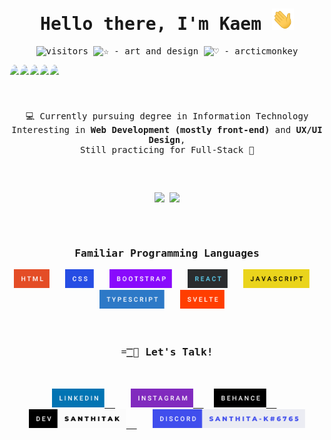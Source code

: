 <samp>
<div align="center">
  <h1>Hello there, I'm Kaem  <img src="https://raw.githubusercontent.com/ABSphreak/ABSphreak/master/gifs/Hi.gif" width="35px"></h1>

  ![visitors](https://visitor-badge.laobi.icu/badge?page_id=santhitak)
  ![☆ - art and design](https://img.shields.io/badge/☆-art_and_design-ae7be7)
  ![♡ - arcticmonkey](https://img.shields.io/badge/♡-arcticmonkey-33b8ab)

  <div style="display: flex;">
    <img style="border-radius: 100%; width: auto; height: 55px;" src="https://pbs.twimg.com/media/EtSfoDBXMAUePLu.jpg"/>
    <img style="border-radius: 100%; width: auto; height: 55px;" src="https://pbs.twimg.com/media/EtSfoDBXMAUePLu.jpg"/>
    <img style="border-radius: 100%; width: auto; height: 55px;" src="https://pbs.twimg.com/media/EtSfoDBXMAUePLu.jpg"/>
    <img style="border-radius: 100%; width: auto; height: 55px;" src="https://pbs.twimg.com/media/EtSfoDBXMAUePLu.jpg"/>
    <img style="border-radius: 100%; width: auto; height: 55px;" src="https://pbs.twimg.com/media/EtSfoDBXMAUePLu.jpg"/>
  </div>
</div>

<br>

<div align="center">
 💻 Currently pursuing degree in Information Technology <br>
 Interesting in <strong>Web Development (mostly front-end)</strong> and <strong>UX/UI Design</strong>, <br>
 Still practicing for Full-Stack 🥸

<br><br>
  <div display="flex">
    <img src="https://github-readme-stats.vercel.app/api?username=santhitak&show_icons=true&theme=tokyonight" width="42.5%"/>
    <img src="https://github-readme-stats.vercel.app/api/top-langs/?username=santhitak&theme=tokyonight&layout=compact&card_width=445" width="50%" />
  </div>
</div>

<br><br>

  <div align="center">
    <h3><strong>Familiar Programming Languages</strong></h3>
    <img src="/img/html.svg" height="30" />&nbsp;&nbsp;
    <img src="/img/css.svg" height="30" />&nbsp;&nbsp;
    <img src="/img/bootstrap.svg" height="30" />&nbsp;&nbsp;
    <img src="/img/react.svg" height="30" />&nbsp;&nbsp;
    <img src="/img/javascript.svg" height="30" />&nbsp;&nbsp;
    <img src="/img/typescript.svg" height="30" />&nbsp;&nbsp;
    <img src="/img/svelte.svg" height="30" />&nbsp;&nbsp;
  </div>
  <div align="center">
    <!--<img src="/img/php.svg" height="30" />&nbsp;&nbsp;
    <img src="/img/c.svg" height="30" />&nbsp;&nbsp;
    <img src="/img/python.svg" height="30" />&nbsp;&nbsp;-->
  </div>
  <br>
  <!--
  <div align="center">
    <p><samp><strong>Tools</strong></samp><p>
    <img src="/img/figma.svg" height="30" />&nbsp;&nbsp;
    <img src="/img/adobe-illustrator.svg" height="30" />&nbsp;&nbsp;
    <img src="/img/adobe-photoshop.svg" height="30" />&nbsp;&nbsp;
  </div> -->
<br>
<h3 align="center"> =͟͟͞͞ 💬 Let's Talk! </h3>
<br>
<p align="center">
    <a href="https://linkedin.com/in/santhita-krajangwongpaisan-7372121b0" target="_blank" >
        <img src="/img/linkedin.svg" height="30" />&nbsp;&nbsp;</a>&nbsp;&nbsp;
    <a href="https://instagram.com/santhitaaa" target="_blank" >
        <img src="/img/instagram.svg" height="30" />&nbsp;&nbsp;</a>&nbsp;
    <a href="https://www.behance.net/santhitak" target="_blank" >
        <img src="/img/behance.svg" height="30" />&nbsp;&nbsp;</a>&nbsp;
    <a href="https://dev.to/santhitak" target="_blank" >
        <img src="/img/dev-santhitak.svg" height="30" />&nbsp;&nbsp;</a>&nbsp;&nbsp;
    <img src="/img/discord-santhita.svg" height="30" />
</p>
</samp>
